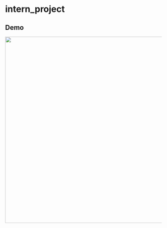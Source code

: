 # intern_project

## Demo

<img src="https://user-images.githubusercontent.com/69635164/128202413-87d98e24-d9ce-4904-8082-fdc6085d4ce2.gif" height="600" />

